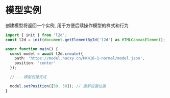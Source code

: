 # 模型实例

创建模型将返回一个实例, 用于方便后续操作模型的样式和行为

```ts
import { init } from 'l2d';
const l2d = init(document.getElementById('l2d') as HTMLCanvasElement);

async function main() {
  const model = await l2d.create({
    path: 'https://model.hacxy.cn/HK416-1-normal/model.json',
    position: 'center'
  });

  // ...模型创建完成

  model.setPosition([50, 50]); // 重新设置位置
}
```

<!--@include: ../api/classes/Model.md-->
